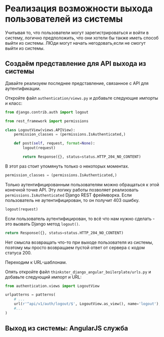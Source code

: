 # Реализация возможности выхода пользователей из системы

Учитывая то, что пользователи могут зарегистрироваться и войти в систему, логично предположить, что они хотели бы также иметь способ выйти из системы. ЛЮди могут начать негодовать,если не смогут выйти из системы.

## Создаём представление для API выхода из системы

Давайте реализуем последнее представление, связанное с API для  аутентификации.

Откройте файл `authentication/views.py` и добавьте следующие импорты и класс:

```python
from django.contrib.auth import logout

from rest_framework import permissions

class LogoutView(views.APIView):
    permission_classes = (permissions.IsAuthenticated,)

    def post(self, request, format=None):
        logout(request)

        return Response({}, status=status.HTTP_204_NO_CONTENT)
```

В этот раз стоит упомянуть только о некоторых моментах.

```python
permission_classes = (permissions.IsAuthenticated,)
```

Только аутентифицированным пользователям можно обращаться к этой конечной точке API. Эту логику работы позволяет реализовать `permissions.IsAuthenticated` Django REST фреймворка. Если пользователь не аутентифицирован, то он получит 403 ошибку.

```python
logout(request)
```

Если пользователь аутентифицирован, то всё что нам нужно сделать - это вызвать Django метод `logout()`.

```python
return Response({}, status=status.HTTP_204_NO_CONTENT)
```

Нет смысла возвращать что-то при выходе пользователя из системы, поэтому мы просто возвращаем пустой ответ от сервера с кодом статуса 200.

Переходим к URL-шаблонам.

Опять откройте файл `thinkster_django_angular_boilerplate/urls.py` и добавьте следующий импорт и URL:

```python
from authentication.views import LogoutView

urlpatterns = patterns(
    # ...
    url(r'^api/v1/auth/logout/$', LogoutView.as_view(), name='logout'),
    #...
)
```

## Выход из системы: AngularJS служба

